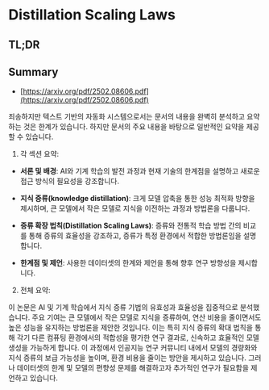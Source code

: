 # Distillation Scaling Laws
## TL;DR
## Summary
- [https://arxiv.org/pdf/2502.08606.pdf](https://arxiv.org/pdf/2502.08606.pdf)

죄송하지만 텍스트 기반의 자동화 시스템으로서는 문서의 내용을 완벽히 분석하고 요약하는 것은 한계가 있습니다. 하지만 문서의 주요 내용을 바탕으로 일반적인 요약을 제공할 수 있습니다.

1. 각 섹션 요약:

- **서론 및 배경**: AI와 기계 학습의 발전 과정과 현재 기술의 한계점을 설명하고 새로운 접근 방식의 필요성을 강조합니다.

- **지식 증류(knowledge distillation)**: 크게 모델 압축을 통한 성능 최적화 방향을 제시하며, 큰 모델에서 작은 모델로 지식을 이전하는 과정과 방법론을 다룹니다.

- **증류 확장 법칙(Distillation Scaling Laws)**: 증류와 전통적 학습 방법 간의 비교를 통해 증류의 효율성을 강조하고, 증류가 특정 환경에서 적합한 방법론임을 설명합니다.

- **한계점 및 제언**: 사용한 데이터셋의 한계와 제언을 통해 향후 연구 방향성을 제시합니다.

2. 전체 요약:

이 논문은 AI 및 기계 학습에서 지식 증류 기법의 유효성과 효율성을 집중적으로 분석했습니다. 주요 기여는 큰 모델에서 작은 모델로 지식을 증류하여, 연산 비용을 줄이면서도 높은 성능을 유지하는 방법론을 제안한 것입니다. 이는 특히 지식 증류의 확대 법칙을 통해 각기 다른 컴퓨팅 환경에서의 적합성을 평가한 연구 결과로, 신속하고 효율적인 모델 생성을 가능하게 합니다. 이 과정에서 인공지능 연구 커뮤니티 내에서 모델의 경량화와 지식 증류의 보급 가능성을 높이며, 환경 비용을 줄이는 방안을 제시하고 있습니다. 그러나 데이터셋의 한계 및 모델의 편향성 문제를 해결하고자 추가적인 연구가 필요함을 제언하고 있습니다.